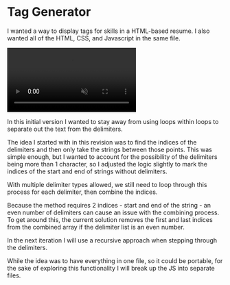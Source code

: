 # Tag Generator

I wanted a way to display tags for skills in a HTML-based resume. I also wanted all of the HTML, CSS, and Javascript in the same file.

<video autoplay muted loop playsinline>
  <source src="https://github.com/user-attachments/assets/6dfa05f6-fd5f-4d84-a24b-479832e82abe" type="video/mp4">
</video>

In this initial version I wanted to stay away from using loops within loops to separate out the text from the delimiters.

The idea I started with in this revision was to find the indices of the delimiters and then only take the strings between those points. This was simple enough, but I wanted to account for the possibility of the delimiters being more than 1 character, so I adjusted the logic slightly to mark the indices of the start and end of strings without delimiters.

With multiple delimiter types allowed, we still need to loop through this process for each delimiter, then combine the indices.

Because the method requires 2 indices - start and end of the string - an even number of delimiters can cause an issue with the combining process. To get around this, the current solution removes the first and last indices from the combined array if the delimiter list is an even number.

In the next iteration I will use a recursive approach when stepping through the delimiters.

While the idea was to have everything in one file, so it could be portable, for the sake of exploring this functionality I will break up the JS into separate files.
